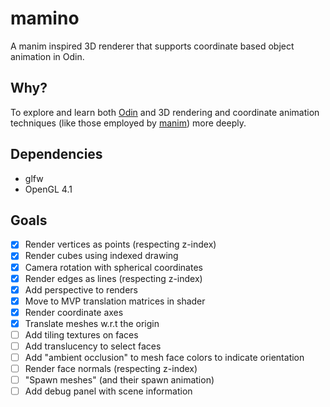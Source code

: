 # mamino
A manim inspired 3D renderer that supports coordinate based object animation in Odin.

## Why?
To explore and learn both [Odin](https://odin-lang.org/) and 3D rendering and coordinate animation techniques (like those employed by [manim](https://www.manim.community/)) more deeply.

## Dependencies
- glfw
- OpenGL 4.1

## Goals
- [x] Render vertices as points (respecting z-index)
- [x] Render cubes using indexed drawing
- [x] Camera rotation with spherical coordinates
- [x] Render edges as lines (respecting z-index)
- [x] Add perspective to renders
- [x] Move to MVP translation matrices in shader
- [x] Render coordinate axes
- [x] Translate meshes w.r.t the origin
- [ ] Add tiling textures on faces
- [ ] Add translucency to select faces
- [ ] Add "ambient occlusion" to mesh face colors to indicate orientation
- [ ] Render face normals (respecting z-index)
- [ ] "Spawn meshes" (and their spawn animation)
- [ ] Add debug panel with scene information
